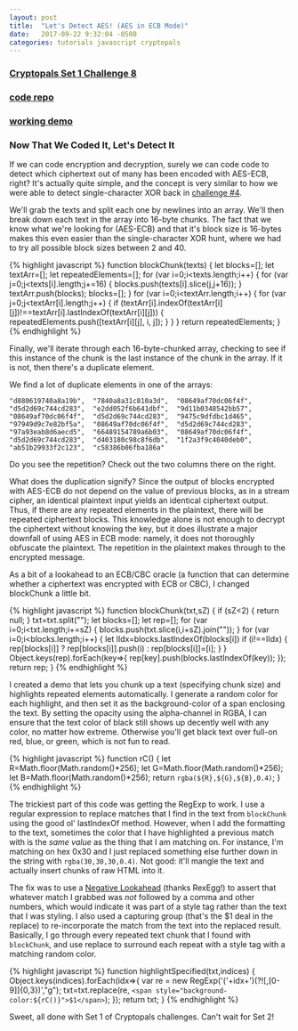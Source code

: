 ```yaml
---
layout: post
title:  "Let's Detect AES! (AES in ECB Mode)"
date:   2017-09-22 9:32:04 -0500
categories: tutorials javascript cryptopals
---
```


### [Cryptopals Set 1 Challenge 8](https://cryptopals.com/sets/1/challenges/8)
### [code repo](https://github.com/thmsdnnr/cryptopals/tree/master/s1c8)
### [working demo](https://thmsdnnr.github.io/cryptopals/s1c8/index.html)

### Now That We Coded It, Let's Detect It

If we can code encryption and decryption, surely we can code code to detect which ciphertext out of many has been encoded with AES-ECB, right? It's actually quite simple, and the concept is very similar to how we were able to detect single-character XOR back in [challenge #4](https://thmsdnnr.github.io/tutorials/javascript/cryptopals/2017/09/14/cryptopals-set1-challenge-4-detect-single-character-XOR.html).

We'll grab the texts and split each one by newlines into an array. We'll then break down each text in the array into 16-byte chunks. The fact that we know what we're looking for (AES-ECB) and that it's block size is 16-bytes makes this even easier than the single-character XOR hunt, where we had to try all possible block sizes between 2 and 40.

{% highlight javascript %}
function blockChunk(texts) {
  let blocks=[];
  let textArr=[];
  let repeatedElements=[];
  for (var i=0;i<texts.length;i++) {
    for (var j=0;j<texts[i].length;j+=16) {
      blocks.push(texts[i].slice(j,j+16));
    }
    textArr.push(blocks);
    blocks=[];
  }
  for (var i=0;i<textArr.length;i++) {
    for (var j=0;j<textArr[i].length;j++) {
      if (textArr[i].indexOf(textArr[i][j])!==textArr[i].lastIndexOf(textArr[i][j])) {
        repeatedElements.push([textArr[i][j], i, j]);
      }
    }
  }
  return repeatedElements;
}
{% endhighlight %}

Finally, we'll iterate through each 16-byte-chunked array, checking to see if this instance of the chunk is the last instance of the chunk in the array. If it is not, then there's a duplicate element.

We find a lot of duplicate elements in one of the arrays:

`"d880619740a8a19b",  "7840a8a31c810a3d",  "08649af70dc06f4f",  "d5d2d69c744cd283",  "e2dd052f6b641dbf",  "9d11b0348542bb57",  "08649af70dc06f4f",  "d5d2d69c744cd283",  "9475c9dfdbc1d465",  "97949d9c7e82bf5a",  "08649af70dc06f4f",  "d5d2d69c744cd283",  "97a93eab8d6aecd5",  "66489154789a6b03",  "08649af70dc06f4f",  "d5d2d69c744cd283",  "d403180c98c8f6db",  "1f2a3f9c4040deb0",  "ab51b29933f2c123",  "c58386b06fba186a"`

Do you see the repetition? Check out the two columns there on the right.

What does the duplication signify? Since the output of blocks encrypted with AES-ECB do not depend on the value of previous blocks, as in a stream cipher, an identical plaintext input yields an identical ciphertext output. Thus, if there are any repeated elements in the plaintext, there will be repeated ciphertext blocks. This knowledge alone is not enough to decrypt the ciphertext without knowing the key, but it does illustrate a major downfall of using AES in ECB mode: namely, it does not thoroughly obfuscate the plaintext. The repetition in the plaintext makes through to the encrypted message.

As a bit of a lookahead to an ECB/CBC oracle (a function that can determine whether a ciphertext was encrypted with ECB or CBC), I changed blockChunk a little bit.

{% highlight javascript %}
function blockChunk(txt,sZ) {
  if (sZ<2) { return null; }
  txt=txt.split("");
  let blocks=[];
  let rep=[];
  for (var i=0;i<txt.length;i+=sZ) { blocks.push(txt.slice(i,i+sZ).join("")); }
  for (var i=0;i<blocks.length;i++) {
    let lIdx=blocks.lastIndexOf(blocks[i])
    if (i!==lIdx) { rep[blocks[i]] ? rep[blocks[i]].push(i) : rep[blocks[i]]=[i]; }
  }
  Object.keys(rep).forEach(key=>{ rep[key].push(blocks.lastIndexOf(key)); });
  return rep;
}
{% endhighlight %}

I created a demo that lets you chunk up a text (specifying chunk size) and highlights repeated elements automatically. I generate a random color for each highlight, and then set it as the background-color of a span enclosing the text. By setting the opacity using the alpha-channel in RGBA, I can ensure that the text color of black still shows up decently well with any color, no matter how extreme. Otherwise you'll get black text over full-on red, blue, or green, which is not fun to read.

{% highlight javascript %}
function rC() {
  let R=Math.floor(Math.random()*256);
  let G=Math.floor(Math.random()*256);
  let B=Math.floor(Math.random()*256);
  return `rgba(${R},${G},${B},0.4)`;
}
{% endhighlight %}

The trickiest part of this code was getting the RegExp to work. I use a regular expression to replace matches that I find in the text from `blockChunk` using the good ol' lastIndexOf method. However, when I add the formatting to the text, sometimes the color that I have highlighted a previous match with is the *same value* as the thing that I am matching on. For instance, I'm matching on hex 0x30 and I just replaced something else further down in the string with `rgba(30,30,30,0.4)`. Not good: it'll mangle the text and actually insert chunks of raw HTML into it.

The fix was to use a [Negative Lookahead](http://www.rexegg.com/regex-lookarounds.html) (thanks RexEgg!) to assert that whatever match I grabbed was *not* followed by a comma and other numbers, which would indicate it was part of a style tag rather than the text that I was styling. I also used a capturing group (that's the $1 deal in the replace) to re-incorporate the match from the text into the replaced result. Basically, I go through every repeated text chunk that I found with `blockChunk`, and use replace to surround each repeat with a style tag with a matching random color.

{% highlight javascript %}
function highlightSpecified(txt,indices) {
    Object.keys(indices).forEach(idx=>{
      var re = new RegExp('('+idx+')(?![,[0-9]]{0,3})',"g");
      txt=txt.replace(re, `<span style="background-color:${rC()}">$1</span>`);
    });
    return txt;
  }
{% endhighlight %}

Sweet, all done with Set 1 of Cryptopals challenges. Can't wait for Set 2!

